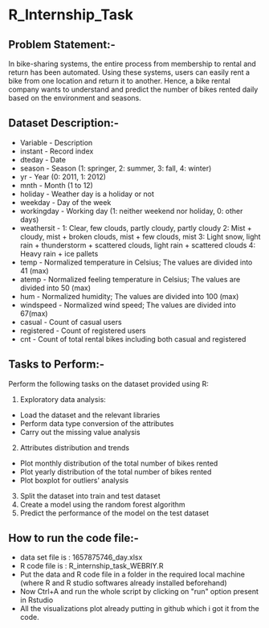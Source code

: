 # R_Internship_Task
## Problem Statement:-
In bike-sharing systems, the entire process from membership to rental and return
has been automated. Using these systems, users can easily rent a bike from one
location and return it to another. Hence, a bike rental company wants to
understand and predict the number of bikes rented daily based on the
environment and seasons. 
## Dataset Description:-
* Variable - Description
* instant - Record index
* dteday - Date
* season - Season (1: springer, 2: summer, 3: fall, 4: winter)
* yr - Year (0: 2011, 1: 2012)
* mnth - Month (1 to 12)
* holiday - Weather day is a holiday or not
* weekday - Day of the week
* workingday - Working day (1: neither weekend nor holiday, 0: other days)
* weathersit - 1: Clear, few clouds, partly cloudy, partly cloudy
            2: Mist + cloudy, mist + broken clouds, mist + few clouds, mist
            3: Light snow, light rain + thunderstorm + scattered clouds, light rain + scattered clouds
            4: Heavy rain + ice pallets
* temp - Normalized temperature in Celsius; The values are divided into 41 (max)
* atemp - Normalized feeling temperature in Celsius; The values are divided into 50 (max)
* hum - Normalized humidity; The values are divided into 100 (max)
* windspeed - Normalized wind speed; The values are divided into 67(max)
* casual - Count of casual users
* registered - Count of registered users
* cnt - Count of total rental bikes including both casual and registered
## Tasks to Perform:-
Perform the following tasks on the dataset provided using R:
1. Exploratory data analysis:
* Load the dataset and the relevant libraries
* Perform data type conversion of the attributes
* Carry out the missing value analysis
2. Attributes distribution and trends
  * Plot monthly distribution of the total number of bikes rented
  * Plot yearly distribution of the total number of bikes rented
  * Plot boxplot for outliers' analysis
3. Split the dataset into train and test dataset
4. Create a model using the random forest algorithm
5. Predict the performance of the model on the test dataset

## How to run the code file:-
* data set file is : 1657875746_day.xlsx
* R code file is : R_internship_task_WEBRIY.R
* Put the data and R code file in a folder in the required local machine (where R and R studio softwares already installed beforehand)
* Now Ctrl+A and run the whole script by clicking on "run" option present in Rstudio
* All the visualizations plot already putting in github which i got it from the code.
